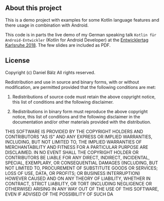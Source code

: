 ## About this project
This is a demo project with examples for some Kotlin language features and
there usage in combination with Android.

This code is in parts the live demo of my German speaking talk
`Kotlin für Android-Entwickler` (Kotlin for Android Developer) at the
[Entwicklertag Karlsruhe 2018](https://entwicklertag.de/karlsruhe/2018/kotlin-f-r-android).
The few slides are included as PDF.


## License
Copyright (c) Daniel Bälz
All rights reserved.

Redistribution and use in source and binary forms, with or without
modification, are permitted provided that the following conditions are met:

1. Redistributions of source code must retain the above copyright notice, this
  list of conditions and the following disclaimer.

2. Redistributions in binary form must reproduce the above copyright notice,
  this list of conditions and the following disclaimer in the documentation
  and/or other materials provided with the distribution.

THIS SOFTWARE IS PROVIDED BY THE COPYRIGHT HOLDERS AND CONTRIBUTORS "AS IS"
AND ANY EXPRESS OR IMPLIED WARRANTIES, INCLUDING, BUT NOT LIMITED TO, THE
IMPLIED WARRANTIES OF MERCHANTABILITY AND FITNESS FOR A PARTICULAR PURPOSE ARE
DISCLAIMED. IN NO EVENT SHALL THE COPYRIGHT HOLDER OR CONTRIBUTORS BE LIABLE
FOR ANY DIRECT, INDIRECT, INCIDENTAL, SPECIAL, EXEMPLARY, OR CONSEQUENTIAL
DAMAGES (INCLUDING, BUT NOT LIMITED TO, PROCUREMENT OF SUBSTITUTE GOODS OR
SERVICES; LOSS OF USE, DATA, OR PROFITS; OR BUSINESS INTERRUPTION) HOWEVER
CAUSED AND ON ANY THEORY OF LIABILITY, WHETHER IN CONTRACT, STRICT LIABILITY,
OR TORT (INCLUDING NEGLIGENCE OR OTHERWISE) ARISING IN ANY WAY OUT OF THE USE
OF THIS SOFTWARE, EVEN IF ADVISED OF THE POSSIBILITY OF SUCH DA